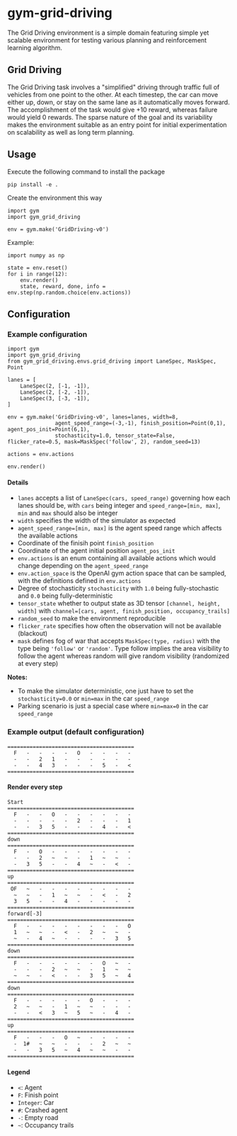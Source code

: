 # gym-grid-driving

The Grid Driving environment is a simple domain featuring simple yet scalable environment for testing various planning and reinforcement learning algorithm.

## Grid Driving

The Grid Driving task involves a "simplified" driving through traffic full of vehicles from one point to the other. At each timestep, the car can move either up, down, or stay on the same lane as it automatically moves forward. The accomplishment of the task would give +10 reward, whereas failure would yield 0 rewards. The sparse nature of the goal and its variability makes the environment suitable as an entry point for initial experimentation on scalability as well as long term planning.

## Usage

Execute the following command to install the package
```
pip install -e .
```

Create the environment this way
```
import gym
import gym_grid_driving

env = gym.make('GridDriving-v0')
```

Example:
```
import numpy as np

state = env.reset()
for i in range(12):
    env.render()
    state, reward, done, info = env.step(np.random.choice(env.actions))
```

## Configuration

### Example configuration
```
import gym
import gym_grid_driving
from gym_grid_driving.envs.grid_driving import LaneSpec, MaskSpec, Point

lanes = [
    LaneSpec(2, [-1, -1]),
    LaneSpec(2, [-2, -1]),
    LaneSpec(3, [-3, -1]),
]

env = gym.make('GridDriving-v0', lanes=lanes, width=8, 
               agent_speed_range=(-3,-1), finish_position=Point(0,1), agent_pos_init=Point(6,1),
               stochasticity=1.0, tensor_state=False, flicker_rate=0.5, mask=MaskSpec('follow', 2), random_seed=13)

actions = env.actions

env.render()
```

#### Details

* `lanes` accepts a list of `LaneSpec(cars, speed_range)` governing how each lanes should be, with `cars` being integer and `speed_range=[min, max]`, `min` and `max` should also be integer
* `width` specifies the width of the simulator as expected
* `agent_speed_range=[min, max]` is the agent speed range which affects the available actions
* Coordinate of the finisih point `finish_position` 
* Coordinate of the agent initial position `agent_pos_init`
* `env.actions` is an enum containing all available actions which would change depending on the `agent_speed_range`
* `env.action_space` is the OpenAI gym action space that can be sampled, with the definitions defined in `env.actions`
* Degree of stochasticity `stochasticity` with `1.0` being fully-stochastic and `0.0` being fully-deterministic
* `tensor_state` whether to output state as 3D tensor `[channel, height, width]` with `channel=[cars, agent, finish_position, occupancy_trails]`
* `random_seed` to make the environment reproducible
* `flicker_rate` specifies how often the observation will not be available (blackout)
* `mask` defines fog of war that accepts `MaskSpec(type, radius)` with the type being `'follow'` or `'random'`. Type follow implies the area visibility to follow the agent whereas random will give random visibility (randomized at every step)

**Notes:** 

* To make the simulator deterministic, one just have to set the `stochasticity=0.0` or `min=max` in the car `speed_range`
* Parking scenario is just a special case where `min=max=0` in the car `speed_range`

### Example output (default configuration)
```
========================================
  F   -   -   -   -   O   -   -   -   -
  -   -   2   1   -   -   -   -   -   -
  -   -   4   3   -   -   -   5   -   <
========================================
```

#### Render every step
```
Start
========================================
  F   -   -   O   -   -   -   -   -   -
  -   -   -   -   -   2   -   -   -   1
  -   -   3   5   -   -   -   4   -   <
========================================
down
========================================
  F   -   O   -   -   -   -   -   -   -
  -   -   2   ~   ~   -   1   ~   ~   -
  -   3   5   -   -   4   ~   -   <   -
========================================
up
========================================
 OF   ~   -   -   -   -   -   -   -   -
  ~   ~   -   1   ~   ~   -   <   -   2
  3   5   -   -   4   -   -   -   -   -
========================================
forward[-3]
========================================
  F   -   -   -   -   -   -   -   -   O
  1   ~   ~   -   <   -   2   ~   ~   -
  ~   -   4   ~   -   -   -   -   3   5
========================================
down
========================================
  F   -   -   -   -   -   -   O   ~   -
  -   -   -   2   ~   ~   -   1   ~   ~
  ~   ~   -   <   -   -   3   5   ~   4
========================================
down
========================================
  F   -   -   -   -   -   O   -   -   -
  2   ~   ~   -   1   ~   ~   -   -   -
  -   -   <   3   ~   5   ~   -   4   -
========================================
up
========================================
  F   -   -   -   O   ~   -   -   -   -
  -  1#   ~   ~   -   -   -   2   ~   ~
  -   -   3   5   ~   4   ~   ~   -   -
========================================
```

#### Legend

* `<`: Agent
* `F`: Finish point
* `Integer`: Car
* `#`: Crashed agent
* `-`: Empty road
* `~`: Occupancy trails